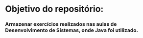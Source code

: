 # Objetivo do repositório:

### Armazenar exercícios realizados nas aulas de Desenvolvimento de Sistemas, onde Java foi utilizado.